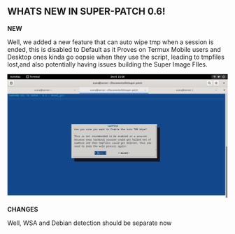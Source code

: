 ## WHATS NEW IN SUPER-PATCH 0.6!

**NEW**

Well, we added a new feature that can auto wipe tmp when a session is ended, this is disabled to Default as it Proves on Termux Mobile users and Desktop ones kinda go oopsie when they use the script, leading to tmpfiles lost,and also potentially having issues building the Super Image FIles.

![img](/updates/files/a1.png)


**CHANGES**

Well, WSA and Debian detection should be separate now

